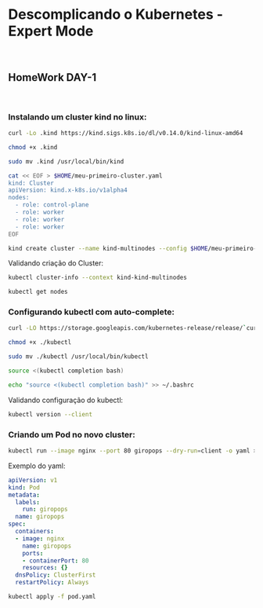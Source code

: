 # Descomplicando o Kubernetes - Expert Mode
&nbsp;

## HomeWork DAY-1
&nbsp;

### Instalando um cluster kind no linux:
```bash
curl -Lo .kind https://kind.sigs.k8s.io/dl/v0.14.0/kind-linux-amd64

chmod +x .kind

sudo mv .kind /usr/local/bin/kind

cat << EOF > $HOME/meu-primeiro-cluster.yaml
kind: Cluster
apiVersion: kind.x-k8s.io/v1alpha4
nodes:
  - role: control-plane
  - role: worker
  - role: worker
  - role: worker
EOF

kind create cluster --name kind-multinodes --config $HOME/meu-primeiro-cluster.yaml
```
Validando criação do Cluster:
```bash
kubectl cluster-info --context kind-kind-multinodes

kubectl get nodes
```

### Configurando kubectl com auto-complete:
```bash
curl -LO https://storage.googleapis.com/kubernetes-release/release/`curl -s https://storage.googleapis.com/kubernetes-release/release/stable.txt`/bin/linux/amd64/kubectl

chmod +x ./kubectl

sudo mv ./kubectl /usr/local/bin/kubectl

source <(kubectl completion bash)

echo "source <(kubectl completion bash)" >> ~/.bashrc
```
Validando configuração do kubectl:
```bash
kubectl version --client
```

### Criando um Pod no novo cluster:
```bash
kubectl run --image nginx --port 80 giropops --dry-run=client -o yaml > pod.yaml
```
Exemplo do yaml:
```yaml
apiVersion: v1
kind: Pod
metadata:
  labels:
    run: giropops
  name: giropops
spec:
  containers:
  - image: nginx
    name: giropops
    ports:
    - containerPort: 80
    resources: {}
  dnsPolicy: ClusterFirst
  restartPolicy: Always
```

```bash
kubectl apply -f pod.yaml
```